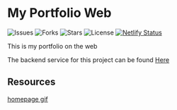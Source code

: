 # My Portfolio Web

![Issues](https://img.shields.io/github/issues/AnthonyAniobi/My_Portfolio-web)
![Forks](https://img.shields.io/github/forks/AnthonyAniobi/My_Portfolio-web)
![Stars](https://img.shields.io/github/stars/AnthonyAniobi/My_Portfolio-web)
![License](https://img.shields.io/github/license/AnthonyAniobi/My_Portfolio-web)
[![Netlify Status](https://api.netlify.com/api/v1/badges/c7f61096-c4b9-459f-8520-4888aea7c394/deploy-status)](https://app.netlify.com/sites/anthonyaniobi/deploys)

This is my portfolio on the web

The backend service for this project can be found [Here](AnthonyAniobi/My_Portfolio-backend)



## Resources
[homepage gif](https://github.com/rudrabarad/Gifs)